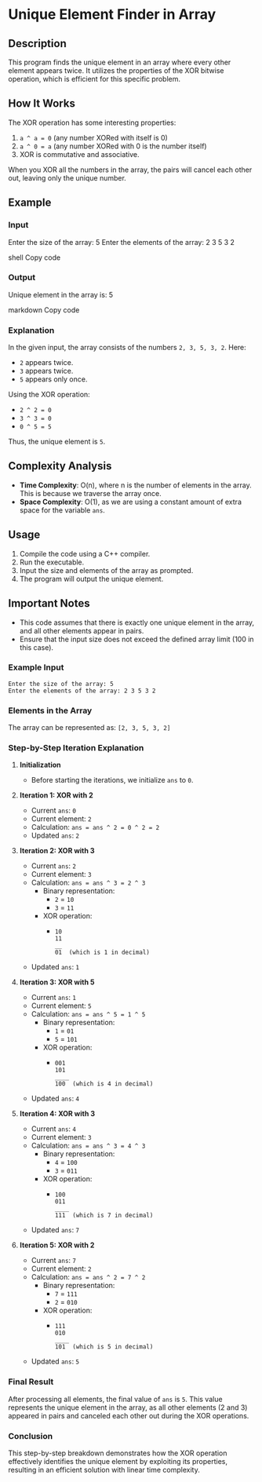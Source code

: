 # Unique Element Finder in Array

## Description

This program finds the unique element in an array where every other element appears twice. It utilizes the properties of the XOR bitwise operation, which is efficient for this specific problem.

## How It Works

The XOR operation has some interesting properties:
1. `a ^ a = 0` (any number XORed with itself is 0)
2. `a ^ 0 = a` (any number XORed with 0 is the number itself)
3. XOR is commutative and associative.

When you XOR all the numbers in the array, the pairs will cancel each other out, leaving only the unique number.

## Example

### Input
Enter the size of the array: 5 Enter the elements of the array: 2 3 5 3 2

shell
Copy code

### Output
Unique element in the array is: 5

markdown
Copy code

### Explanation
In the given input, the array consists of the numbers `2, 3, 5, 3, 2`. Here:
- `2` appears twice.
- `3` appears twice.
- `5` appears only once.

Using the XOR operation:
- `2 ^ 2 = 0`
- `3 ^ 3 = 0`
- `0 ^ 5 = 5`

Thus, the unique element is `5`.

## Complexity Analysis

- **Time Complexity**: O(n), where n is the number of elements in the array. This is because we traverse the array once.
- **Space Complexity**: O(1), as we are using a constant amount of extra space for the variable `ans`.

## Usage

1. Compile the code using a C++ compiler.
2. Run the executable.
3. Input the size and elements of the array as prompted.
4. The program will output the unique element.

## Important Notes

- This code assumes that there is exactly one unique element in the array, and all other elements appear in pairs.
- Ensure that the input size does not exceed the defined array limit (100 in this case).


### Example Input
```
Enter the size of the array: 5
Enter the elements of the array: 2 3 5 3 2
```

### Elements in the Array
The array can be represented as: `[2, 3, 5, 3, 2]`

### Step-by-Step Iteration Explanation

1. **Initialization**
   - Before starting the iterations, we initialize `ans` to `0`.

2. **Iteration 1: XOR with 2**
   - Current `ans`: `0`
   - Current element: `2`
   - Calculation: `ans = ans ^ 2 = 0 ^ 2 = 2`
   - Updated `ans`: `2`

3. **Iteration 2: XOR with 3**
   - Current `ans`: `2`
   - Current element: `3`
   - Calculation: `ans = ans ^ 3 = 2 ^ 3`
     - Binary representation:
       - `2` = `10`
       - `3` = `11`
     - XOR operation:
       - ```
         10
         11
         __
         01  (which is 1 in decimal)
         ```
   - Updated `ans`: `1`

4. **Iteration 3: XOR with 5**
   - Current `ans`: `1`
   - Current element: `5`
   - Calculation: `ans = ans ^ 5 = 1 ^ 5`
     - Binary representation:
       - `1` = `01`
       - `5` = `101`
     - XOR operation:
       - ```
         001
         101
         ____
         100  (which is 4 in decimal)
         ```
   - Updated `ans`: `4`

5. **Iteration 4: XOR with 3**
   - Current `ans`: `4`
   - Current element: `3`
   - Calculation: `ans = ans ^ 3 = 4 ^ 3`
     - Binary representation:
       - `4` = `100`
       - `3` = `011`
     - XOR operation:
       - ```
         100
         011
         ____
         111  (which is 7 in decimal)
         ```
   - Updated `ans`: `7`

6. **Iteration 5: XOR with 2**
   - Current `ans`: `7`
   - Current element: `2`
   - Calculation: `ans = ans ^ 2 = 7 ^ 2`
     - Binary representation:
       - `7` = `111`
       - `2` = `010`
     - XOR operation:
       - ```
         111
         010
         ____
         101  (which is 5 in decimal)
         ```
   - Updated `ans`: `5`

### Final Result
After processing all elements, the final value of `ans` is `5`. This value represents the unique element in the array, as all other elements (2 and 3) appeared in pairs and canceled each other out during the XOR operations.

### Conclusion
This step-by-step breakdown demonstrates how the XOR operation effectively identifies the unique element by exploiting its properties, resulting in an efficient solution with linear time complexity.

